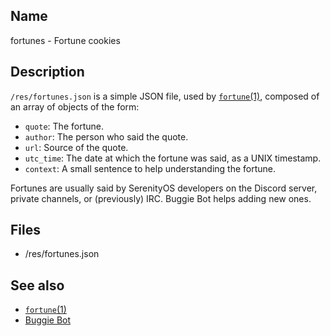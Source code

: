 ## Name

fortunes - Fortune cookies

## Description

`/res/fortunes.json` is a simple JSON file, used by [`fortune`(1)](help://man/1/fortune), composed
of an array of objects of the form:
- `quote`: The fortune.
- `author`: The person who said the quote.
- `url`: Source of the quote.
- `utc_time`: The date at which the fortune was said, as a UNIX timestamp.
- `context`: A small sentence to help understanding the fortune.

Fortunes are usually said by SerenityOS developers on the Discord server, private channels, or (previously) IRC.
Buggie Bot helps adding new ones.

## Files

* /res/fortunes.json

## See also

* [`fortune`(1)](help://man/1/fortune)
* [Buggie Bot](https://github.com/SerenityOS/discord-bot)

